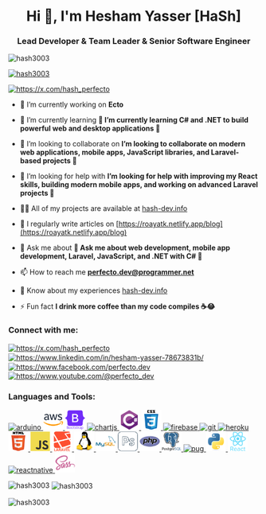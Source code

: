<h1 align="center">Hi 👋, I'm Hesham Yasser [HaSh]</h1>
<h3 align="center">Lead Developer & Team Leader & Senior Software Engineer</h3>

<p align="left"> <img src="https://komarev.com/ghpvc/?username=hash3003&label=Profile%20views&color=0e75b6&style=flat" alt="hash3003" /> </p>

<p align="left"> <a href="https://github.com/ryo-ma/github-profile-trophy"><img src="https://github-profile-trophy.vercel.app/?username=hash3003" alt="hash3003" /></a> </p>

<p align="left"> <a href="https://twitter.com/https://x.com/hash_perfecto" target="blank"><img src="https://img.shields.io/twitter/follow/https://x.com/hash_perfecto?logo=twitter&style=for-the-badge" alt="https://x.com/hash_perfecto" /></a> </p>

- 🔭 I’m currently working on **Ecto**

- 🌱 I’m currently learning **🌱 I’m currently learning C# and .NET to build powerful web and desktop applications 🚀**

- 👯 I’m looking to collaborate on **I’m looking to collaborate on modern web applications, mobile apps, JavaScript libraries, and Laravel-based projects 🚀**

- 🤝 I’m looking for help with **I’m looking for help with improving my React skills, building modern mobile apps, and working on advanced Laravel projects 🤝**

- 👨‍💻 All of my projects are available at [hash-dev.info](hash-dev.info)

- 📝 I regularly write articles on [https://roayatk.netlify.app/blog](https://roayatk.netlify.app/blog)

- 💬 Ask me about **💬 Ask me about web development, mobile app development, Laravel, JavaScript, and .NET with C# 🚀**

- 📫 How to reach me **perfecto.dev@programmer.net**

- 📄 Know about my experiences [hash-dev.info](hash-dev.info)

- ⚡ Fun fact **I drink more coffee than my code compiles ☕😂**

<h3 align="left">Connect with me:</h3>
<p align="left">
<a href="https://twitter.com/https://x.com/hash_perfecto" target="blank"><img align="center" src="https://raw.githubusercontent.com/rahuldkjain/github-profile-readme-generator/master/src/images/icons/Social/twitter.svg" alt="https://x.com/hash_perfecto" height="30" width="40" /></a>
<a href="https://linkedin.com/in/https://www.linkedin.com/in/hesham-yasser-78673831b/" target="blank"><img align="center" src="https://raw.githubusercontent.com/rahuldkjain/github-profile-readme-generator/master/src/images/icons/Social/linked-in-alt.svg" alt="https://www.linkedin.com/in/hesham-yasser-78673831b/" height="30" width="40" /></a>
<a href="https://fb.com/https://www.facebook.com/perfecto.dev" target="blank"><img align="center" src="https://raw.githubusercontent.com/rahuldkjain/github-profile-readme-generator/master/src/images/icons/Social/facebook.svg" alt="https://www.facebook.com/perfecto.dev" height="30" width="40" /></a>
<a href="https://www.youtube.com/c/https://www.youtube.com/@perfecto_dev" target="blank"><img align="center" src="https://raw.githubusercontent.com/rahuldkjain/github-profile-readme-generator/master/src/images/icons/Social/youtube.svg" alt="https://www.youtube.com/@perfecto_dev" height="30" width="40" /></a>
</p>

<h3 align="left">Languages and Tools:</h3>
<p align="left"> <a href="https://www.arduino.cc/" target="_blank" rel="noreferrer"> <img src="https://cdn.worldvectorlogo.com/logos/arduino-1.svg" alt="arduino" width="40" height="40"/> </a> <a href="https://aws.amazon.com" target="_blank" rel="noreferrer"> <img src="https://raw.githubusercontent.com/devicons/devicon/master/icons/amazonwebservices/amazonwebservices-original-wordmark.svg" alt="aws" width="40" height="40"/> </a> <a href="https://getbootstrap.com" target="_blank" rel="noreferrer"> <img src="https://raw.githubusercontent.com/devicons/devicon/master/icons/bootstrap/bootstrap-plain-wordmark.svg" alt="bootstrap" width="40" height="40"/> </a> <a href="https://www.chartjs.org" target="_blank" rel="noreferrer"> <img src="https://www.chartjs.org/media/logo-title.svg" alt="chartjs" width="40" height="40"/> </a> <a href="https://www.w3schools.com/cs/" target="_blank" rel="noreferrer"> <img src="https://raw.githubusercontent.com/devicons/devicon/master/icons/csharp/csharp-original.svg" alt="csharp" width="40" height="40"/> </a> <a href="https://www.w3schools.com/css/" target="_blank" rel="noreferrer"> <img src="https://raw.githubusercontent.com/devicons/devicon/master/icons/css3/css3-original-wordmark.svg" alt="css3" width="40" height="40"/> </a> <a href="https://firebase.google.com/" target="_blank" rel="noreferrer"> <img src="https://www.vectorlogo.zone/logos/firebase/firebase-icon.svg" alt="firebase" width="40" height="40"/> </a> <a href="https://git-scm.com/" target="_blank" rel="noreferrer"> <img src="https://www.vectorlogo.zone/logos/git-scm/git-scm-icon.svg" alt="git" width="40" height="40"/> </a> <a href="https://heroku.com" target="_blank" rel="noreferrer"> <img src="https://www.vectorlogo.zone/logos/heroku/heroku-icon.svg" alt="heroku" width="40" height="40"/> </a> <a href="https://www.w3.org/html/" target="_blank" rel="noreferrer"> <img src="https://raw.githubusercontent.com/devicons/devicon/master/icons/html5/html5-original-wordmark.svg" alt="html5" width="40" height="40"/> </a> <a href="https://developer.mozilla.org/en-US/docs/Web/JavaScript" target="_blank" rel="noreferrer"> <img src="https://raw.githubusercontent.com/devicons/devicon/master/icons/javascript/javascript-original.svg" alt="javascript" width="40" height="40"/> </a> <a href="https://laravel.com/" target="_blank" rel="noreferrer"> <img src="https://raw.githubusercontent.com/devicons/devicon/master/icons/laravel/laravel-plain-wordmark.svg" alt="laravel" width="40" height="40"/> </a> <a href="https://www.linux.org/" target="_blank" rel="noreferrer"> <img src="https://raw.githubusercontent.com/devicons/devicon/master/icons/linux/linux-original.svg" alt="linux" width="40" height="40"/> </a> <a href="https://www.mysql.com/" target="_blank" rel="noreferrer"> <img src="https://raw.githubusercontent.com/devicons/devicon/master/icons/mysql/mysql-original-wordmark.svg" alt="mysql" width="40" height="40"/> </a> <a href="https://www.photoshop.com/en" target="_blank" rel="noreferrer"> <img src="https://raw.githubusercontent.com/devicons/devicon/master/icons/photoshop/photoshop-line.svg" alt="photoshop" width="40" height="40"/> </a> <a href="https://www.php.net" target="_blank" rel="noreferrer"> <img src="https://raw.githubusercontent.com/devicons/devicon/master/icons/php/php-original.svg" alt="php" width="40" height="40"/> </a> <a href="https://www.postgresql.org" target="_blank" rel="noreferrer"> <img src="https://raw.githubusercontent.com/devicons/devicon/master/icons/postgresql/postgresql-original-wordmark.svg" alt="postgresql" width="40" height="40"/> </a> <a href="https://pugjs.org" target="_blank" rel="noreferrer"> <img src="https://cdn.worldvectorlogo.com/logos/pug.svg" alt="pug" width="40" height="40"/> </a> <a href="https://www.python.org" target="_blank" rel="noreferrer"> <img src="https://raw.githubusercontent.com/devicons/devicon/master/icons/python/python-original.svg" alt="python" width="40" height="40"/> </a> <a href="https://reactjs.org/" target="_blank" rel="noreferrer"> <img src="https://raw.githubusercontent.com/devicons/devicon/master/icons/react/react-original-wordmark.svg" alt="react" width="40" height="40"/> </a> <a href="https://reactnative.dev/" target="_blank" rel="noreferrer"> <img src="https://reactnative.dev/img/header_logo.svg" alt="reactnative" width="40" height="40"/> </a> <a href="https://sass-lang.com" target="_blank" rel="noreferrer"> <img src="https://raw.githubusercontent.com/devicons/devicon/master/icons/sass/sass-original.svg" alt="sass" width="40" height="40"/> </a> </p>

<p><img align="left" src="https://github-readme-stats.vercel.app/api/top-langs?username=hash3003&show_icons=true&locale=en&layout=compact" alt="hash3003" /></p>

<p>&nbsp;<img align="center" src="https://github-readme-stats.vercel.app/api?username=hash3003&show_icons=true&locale=en" alt="hash3003" /></p>

<p><img align="center" src="https://github-readme-streak-stats.herokuapp.com/?user=hash3003&" alt="hash3003" /></p>
